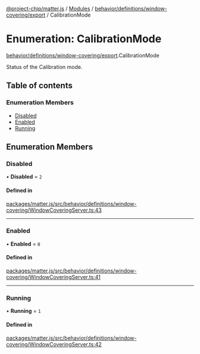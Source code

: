 [@project-chip/matter.js](../README.md) / [Modules](../modules.md) / [behavior/definitions/window-covering/export](../modules/behavior_definitions_window_covering_export.md) / CalibrationMode

# Enumeration: CalibrationMode

[behavior/definitions/window-covering/export](../modules/behavior_definitions_window_covering_export.md).CalibrationMode

Status of the Calibration mode.

## Table of contents

### Enumeration Members

- [Disabled](behavior_definitions_window_covering_export.CalibrationMode.md#disabled)
- [Enabled](behavior_definitions_window_covering_export.CalibrationMode.md#enabled)
- [Running](behavior_definitions_window_covering_export.CalibrationMode.md#running)

## Enumeration Members

### Disabled

• **Disabled** = ``2``

#### Defined in

[packages/matter.js/src/behavior/definitions/window-covering/WindowCoveringServer.ts:43](https://github.com/project-chip/matter.js/blob/558e12c94a201592c28c7bc0743705360b3e5ca6/packages/matter.js/src/behavior/definitions/window-covering/WindowCoveringServer.ts#L43)

___

### Enabled

• **Enabled** = ``0``

#### Defined in

[packages/matter.js/src/behavior/definitions/window-covering/WindowCoveringServer.ts:41](https://github.com/project-chip/matter.js/blob/558e12c94a201592c28c7bc0743705360b3e5ca6/packages/matter.js/src/behavior/definitions/window-covering/WindowCoveringServer.ts#L41)

___

### Running

• **Running** = ``1``

#### Defined in

[packages/matter.js/src/behavior/definitions/window-covering/WindowCoveringServer.ts:42](https://github.com/project-chip/matter.js/blob/558e12c94a201592c28c7bc0743705360b3e5ca6/packages/matter.js/src/behavior/definitions/window-covering/WindowCoveringServer.ts#L42)
